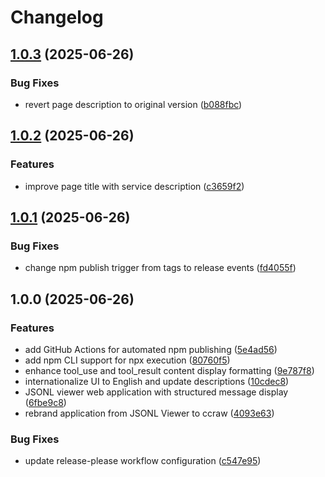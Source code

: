 # Changelog

## [1.0.3](https://github.com/hiragram/ccraw/compare/v1.0.2...v1.0.3) (2025-06-26)


### Bug Fixes

* revert page description to original version ([b088fbc](https://github.com/hiragram/ccraw/commit/b088fbc23baec915ce4c290c9f13a7032d7359bc))

## [1.0.2](https://github.com/hiragram/ccraw/compare/v1.0.1...v1.0.2) (2025-06-26)


### Features

* improve page title with service description ([c3659f2](https://github.com/hiragram/ccraw/commit/c3659f2486aae11bbdc8767cf375a1db6d67cd6e))

## [1.0.1](https://github.com/hiragram/ccraw/compare/v1.0.0...v1.0.1) (2025-06-26)


### Bug Fixes

* change npm publish trigger from tags to release events ([fd4055f](https://github.com/hiragram/ccraw/commit/fd4055f2bc911eef95e97ff5e779e64d58921a07))

## 1.0.0 (2025-06-26)


### Features

* add GitHub Actions for automated npm publishing ([5e4ad56](https://github.com/hiragram/ccraw/commit/5e4ad563c76030fcb7aed4042189fea0397778d2))
* add npm CLI support for npx execution ([80760f5](https://github.com/hiragram/ccraw/commit/80760f57eb6c98289edf04e7bca8531866db5d3a))
* enhance tool_use and tool_result content display formatting ([9e787f8](https://github.com/hiragram/ccraw/commit/9e787f85c82c1b09148932896f7d6cc95bca5392))
* internationalize UI to English and update descriptions ([10cdec8](https://github.com/hiragram/ccraw/commit/10cdec846a154dcd4dbde4b3a4526510322b2cbb))
* JSONL viewer web application with structured message display ([6fbe9c8](https://github.com/hiragram/ccraw/commit/6fbe9c8afbada364d22ec7b2e9ebbd562fac84a0))
* rebrand application from JSONL Viewer to ccraw ([4093e63](https://github.com/hiragram/ccraw/commit/4093e63aab450bcba21470d0de39d335ec2d9a4d))


### Bug Fixes

* update release-please workflow configuration ([c547e95](https://github.com/hiragram/ccraw/commit/c547e950ff1dafca64ce750be29c0de912b8ef64))
